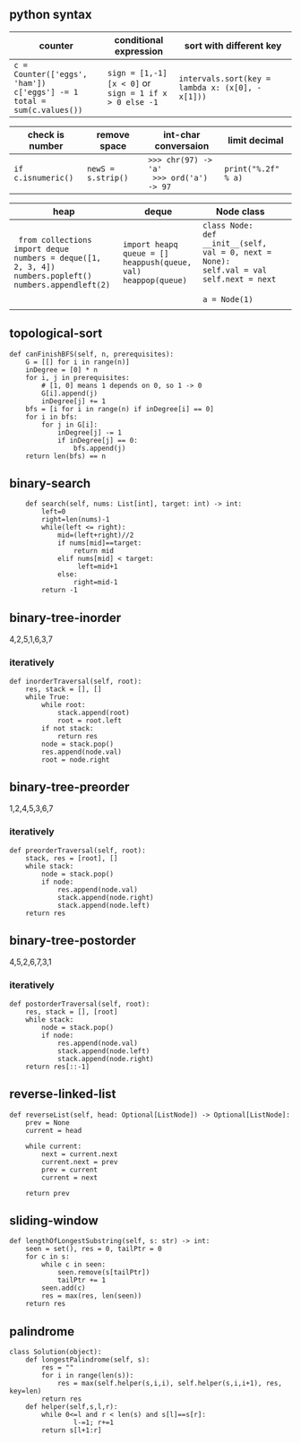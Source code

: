 ## python syntax

| counter |conditional expression | sort with different key
| ------------- | ------------- |  ------------- |
| ```c = Counter(['eggs', 'ham'])``` <br> ```c['eggs'] -= 1```<br> ```total = sum(c.values())``` | ```sign = [1,-1][x < 0]```  or <br> ```sign = 1 if x > 0 else -1```  | ```intervals.sort(key = lambda x: (x[0], -x[1]))```

| check is number  |  remove space |  int-char conversaion | limit decimal |
| ------------- | ------------- |------------- | ------------- |
| ```if c.isnumeric()```  |  ```newS = s.strip()``` | ```>>> chr(97) -> 'a'``` <br>``` >>> ord('a') -> 97```| ```print("%.2f" % a)``` |

| heap |  deque | Node class|  |
| ------------- | ------------- |------------- | ------------- |
``` from collections import deque``` <br> ```numbers = deque([1, 2, 3, 4])``` <br> ```numbers.popleft()``` <br> ```numbers.appendleft(2)``` |  ```import heapq``` <br> ```queue = []``` <br> ```heappush(queue, val)``` <br> ```heappop(queue)``` | ```class Node:```<br>```def __init__(self, val = 0, next = None):```<br>```self.val = val```<br>```self.next = next```<br><br>```a = Node(1)```
 | |



## topological-sort
```
def canFinishBFS(self, n, prerequisites):
    G = [[] for i in range(n)]
    inDegree = [0] * n
    for i, j in prerequisites:
        # [1, 0] means 1 depends on 0, so 1 -> 0
        G[i].append(j)
        inDegree[j] += 1
    bfs = [i for i in range(n) if inDegree[i] == 0]
    for i in bfs:
        for j in G[i]:
            inDegree[j] -= 1
            if inDegree[j] == 0:
                bfs.append(j)
    return len(bfs) == n
```

## binary-search
```
    def search(self, nums: List[int], target: int) -> int:
        left=0
        right=len(nums)-1
        while(left <= right):
            mid=(left+right)//2
            if nums[mid]==target:
                return mid
            elif nums[mid] < target:
                 left=mid+1
            else:
                right=mid-1
        return -1
```

## binary-tree-inorder
4,2,5,1,6,3,7

### iteratively   
```
def inorderTraversal(self, root):
    res, stack = [], []
    while True:
        while root:
            stack.append(root)
            root = root.left
        if not stack:
            return res
        node = stack.pop()
        res.append(node.val)
        root = node.right
``` 
        
## binary-tree-preorder
1,2,4,5,3,6,7

### iteratively
```
def preorderTraversal(self, root):
    stack, res = [root], []
    while stack:
        node = stack.pop()
        if node:
            res.append(node.val)
            stack.append(node.right)
            stack.append(node.left)
    return res            
```            

## binary-tree-postorder
4,5,2,6,7,3,1

### iteratively    
```    
def postorderTraversal(self, root):
    res, stack = [], [root]
    while stack:
        node = stack.pop()
        if node:
            res.append(node.val)
            stack.append(node.left)
            stack.append(node.right)
    return res[::-1]
```

## reverse-linked-list
```
def reverseList(self, head: Optional[ListNode]) -> Optional[ListNode]:
    prev = None
    current = head

    while current:
        next = current.next
        current.next = prev
        prev = current
        current = next

    return prev
```

## sliding-window
```
def lengthOfLongestSubstring(self, s: str) -> int:
    seen = set(), res = 0, tailPtr = 0
    for c in s:
        while c in seen:
            seen.remove(s[tailPtr])
            tailPtr += 1            
        seen.add(c)
        res = max(res, len(seen))   
    return res
```

## palindrome
```
class Solution(object):
    def longestPalindrome(self, s):
        res = ""
        for i in range(len(s)):
            res = max(self.helper(s,i,i), self.helper(s,i,i+1), res, key=len)
        return res
    def helper(self,s,l,r):     
        while 0<=l and r < len(s) and s[l]==s[r]:
                l-=1; r+=1
        return s[l+1:r]          
```
